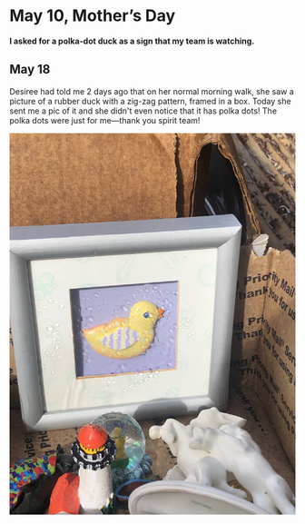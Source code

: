 # May 10, Mother’s Day

__I asked for a polka-dot duck as a sign that my team is watching.__

## May 18

Desiree had told me 2 days ago that on her normal morning walk, she saw a picture of a rubber duck with a zig-zag pattern, framed in a box. Today she sent me a pic of it and she didn't even notice that it has polka dots! The polka dots were just for me—thank you spirit team!

<img src="https://github.com/rhon3n/manifestations/blob/master/photos/polka-dot-duck.png">
